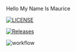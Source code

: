 Hello My Name Is Maurice

[![LICENSE](https://img.shields.io/github/license/<Mawa-Jr>/devops.svg?style=flat-square)](https://github.com/<Mawa-Jr>/devops/blob/main/LICENSE)

[![Releases](https://img.shields.io/github/release/<Mawa-Jr>/devops/all.svg?style=flat-square)](https://github.com/<Mawa-Jr>/devops/releases)

![workflow](https://github.com/<Mawa-Jr>/<devops>/actions/workflows/main.yml/badge.svg)